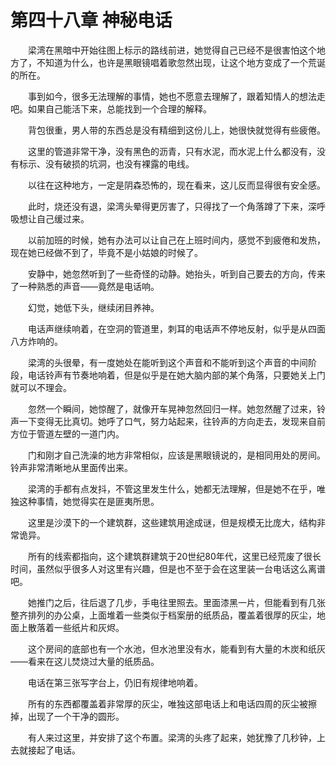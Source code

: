 # 第四十八章 神秘电话


　　梁湾在黑暗中开始往图上标示的路线前进，她觉得自己已经不是很害怕这个地方了，不知道为什么，也许是黑眼镜唱着歌忽然出现，让这个地方变成了一个荒诞的所在。

　　事到如今，很多无法理解的事情，她也不愿意去理解了，跟着知情人的想法走吧。如果自己能活下来，总能找到一个合理的解释。

　　背包很重，男人带的东西总是没有精细到这份儿上，她很快就觉得有些疲倦。

　　这里的管道非常干净，没有黑色的沥青，只有水泥，而水泥上什么都没有，没有标示、没有破损的坑洞，也没有裸露的电线。

　　以往在这种地方，一定是阴森恐怖的，现在看来，这儿反而显得很有安全感。

　　此时，烧还没有退，梁湾头晕得更厉害了，只得找了一个角落蹲了下来，深呼吸想让自己缓过来。

　　以前加班的时候，她有办法可以让自己在上班时间内，感觉不到疲倦和发热，现在她已经做不到了，毕竟不是小姑娘的时候了。

　　安静中，她忽然听到了一些奇怪的动静。她抬头，听到自己要去的方向，传来了一种熟悉的声音——竟然是电话响。

　　幻觉，她低下头，继续闭目养神。

　　电话声继续响着，在空洞的管道里，刺耳的电话声不停地反射，似乎是从四面八方炸响的。

　　梁湾的头很晕，有一度她处在能听到这个声音和不能听到这个声音的中间阶段，电话铃声有节奏地响着，但是似乎是在她大脑内部的某个角落，只要她关上门就可以不理会。

　　忽然一个瞬间，她惊醒了，就像开车晃神忽然回归一样。她忽然醒了过来，铃声一下变得无比真切。她呼了口气，努力站起来，往铃声的方向走去，发现来自前方位于管道左壁的一道门内。

　　门和刚才自己洗澡的地方非常相似，应该是黑眼镜说的，是相同用处的房间。铃声非常清晰地从里面传出来。

　　梁湾的手都有点发抖，不管这里发生什么，她都无法理解，但是她不在乎，唯独这种事情，她觉得实在是匪夷所思。

　　这里是沙漠下的一个建筑群，这些建筑用途成谜，但是规模无比庞大，结构非常诡异。

　　所有的线索都指向，这个建筑群建筑于20世纪80年代，这里已经荒废了很长时间，虽然似乎很多人对这里有兴趣，但是也不至于会在这里装一台电话这么离谱吧。

　　她推门之后，往后退了几步，手电往里照去。里面漆黑一片，但能看到有几张整齐排列的办公桌，上面堆着一些类似于档案册的纸质品，覆盖着很厚的灰尘，地面上散落着一些纸片和灰烬。

　　这个房间的底部也有一个水池，但水池里没有水，能看到有大量的木炭和纸灰——看来在这儿焚烧过大量的纸质品。

　　电话在第三张写字台上，仍旧有规律地响着。

　　所有的东西都覆盖着非常厚的灰尘，唯独这部电话上和电话四周的灰尘被擦掉，出现了一个干净的圆形。

　　有人来过这里，并安排了这个布置。梁湾的头疼了起来，她犹豫了几秒钟，上去就接起了电话。

